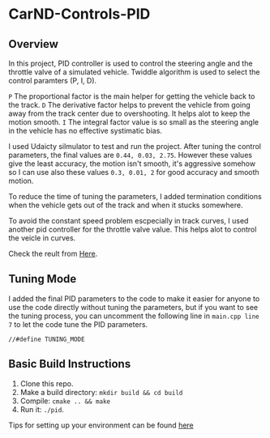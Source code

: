 # CarND-Controls-PID

## Overview
In this project, PID controller is used to control the steering angle and the throttle valve of a simulated vehicle. Twiddle algorithm is used to select the control paramters (P, I, D).  

`P` The proportional factor is the main helper for getting the vehicle back to the track.
`D` The derivative factor helps to prevent the vehicle from going away from the track center due to overshooting. It helps alot to keep the motion smooth.
`I` The integral factor value is so small as the steering angle in the vehicle has no effective systimatic bias.

I used Udaicty silmulator to test and run the project. After tuning the control parameters, the final values are `0.44, 0.03, 2.75`. However these values give the least accuracy, the motion isn't smooth, it's aggressive somehow so I can use also these values `0.3, 0.01, 2` for good accuracy and smooth motion. 

To reduce the time of tuning the parameters, I added termination conditions when the vehicle gets out of the track and when it stucks somewhere. 

To avoid the constant speed problem escpecially in track curves, I used another pid controller for the throttle valve value. This helps alot to control the veicle in curves.

Check the reult from [Here](https://github.com/AhmedMYassin/PID_Controller/blob/master/Data/result.mp4).

## Tuning Mode

I added the final PID parameters to the code to make it easier for anyone to use the code directly without tuning the parameters, but if you want to see the tuning process, you can uncomment the following line in `main.cpp line 7` to let the code tune the PID parameters.

```
//#define TUNING_MODE
```

## Basic Build Instructions

1. Clone this repo.
2. Make a build directory: `mkdir build && cd build`
3. Compile: `cmake .. && make`
4. Run it: `./pid`. 

Tips for setting up your environment can be found [here](https://classroom.udacity.com/nanodegrees/nd013/parts/40f38239-66b6-46ec-ae68-03afd8a601c8/modules/0949fca6-b379-42af-a919-ee50aa304e6a/lessons/f758c44c-5e40-4e01-93b5-1a82aa4e044f/concepts/23d376c7-0195-4276-bdf0-e02f1f3c665d)
